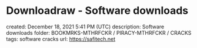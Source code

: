 # Downloadraw - Software downloads

created: December 18, 2021 5:41 PM (UTC)
description: Software downloads
folder: BOOKMRKS-MTHRFCKR / PIRACY-MTHRFCKR / CRACKS
tags: software cracks
url: https://safitech.net
